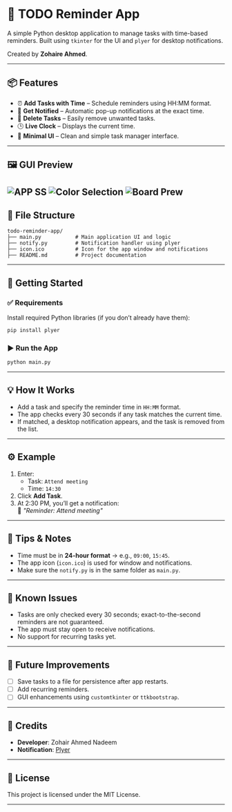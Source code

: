 
# 📝 TODO Reminder App

A simple Python desktop application to manage tasks with time-based reminders. Built using `tkinter` for the UI and `plyer` for desktop notifications.

Created by **Zohaire Ahmed**.

---

## 📦 Features

- ⏰ **Add Tasks with Time** – Schedule reminders using HH:MM format.
- 🔔 **Get Notified** – Automatic pop-up notifications at the exact time.
- 🧹 **Delete Tasks** – Easily remove unwanted tasks.
- 🕒 **Live Clock** – Displays the current time.
- 🎨 **Minimal UI** – Clean and simple task manager interface.

---

## 🖼️ GUI Preview
![APP SS](https://media.discordapp.net/attachments/1265694796308283515/1362898513138159716/image.png?ex=680411a6&is=6802c026&hm=38b5b2127bb340e7ee55def705597ccf0949ee36c7ff279d1a156ed54d01bef8&=&format=webp&quality=lossless&width=482&height=325)
![Color Selection](https://media.discordapp.net/attachments/1265694796308283515/1362898562211381479/image.png?ex=680411b2&is=6802c032&hm=328893e799ee9839edaef351165ee6abf88190ed0819c77f33888e2e0b145857&=&format=webp&quality=lossless&width=469&height=372)
![Board Prew](https://media.discordapp.net/attachments/1265694796308283515/1362898561972437182/image.png?ex=680411b2&is=6802c032&hm=7c4d08ceadc4d7161d62ecdc89462106fb54f6c27e891655107be5f759ad8859&=&format=webp&quality=lossless&width=966&height=521)
---

## 📁 File Structure

```
todo-reminder-app/
├── main.py           # Main application UI and logic
├── notify.py         # Notification handler using plyer
├── icon.ico          # Icon for the app window and notifications
├── README.md         # Project documentation
```

---

## 🚀 Getting Started

### ✅ Requirements

Install required Python libraries (if you don’t already have them):

```bash
pip install plyer
```

### ▶️ Run the App

```bash
python main.py
```

---

## 💡 How It Works

- Add a task and specify the reminder time in `HH:MM` format.
- The app checks every 30 seconds if any task matches the current time.
- If matched, a desktop notification appears, and the task is removed from the list.

---

## ⚙️ Example

1. Enter:  
   - Task: `Attend meeting`  
   - Time: `14:30`
2. Click **Add Task**.
3. At 2:30 PM, you’ll get a notification:  
   📢 _"Reminder: Attend meeting"_

---

## 🧠 Tips & Notes

- Time must be in **24-hour format** → e.g., `09:00`, `15:45`.
- The app icon (`icon.ico`) is used for window and notifications.
- Make sure the `notify.py` is in the same folder as `main.py`.

---

## 🛑 Known Issues

- Tasks are only checked every 30 seconds; exact-to-the-second reminders are not guaranteed.
- The app must stay open to receive notifications.
- No support for recurring tasks yet.

---

## 🧰 Future Improvements

- [ ] Save tasks to a file for persistence after app restarts.
- [ ] Add recurring reminders.
- [ ] GUI enhancements using `customtkinter` or `ttkbootstrap`.

---

## 🙌 Credits

- **Developer**: Zohair Ahmed Nadeem 
- **Notification**: [Plyer](https://plyer.readthedocs.io/en/latest/)

---

## 📜 License

This project is licensed under the MIT License.

---
